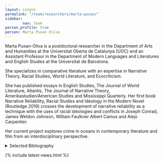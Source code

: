 ```yaml
---
layout: single
permalink: "/team/researchers/marta-puxan/"
sidebar:
        nav: team
person_profile: true
person: Marta Puxan Oliva
---
```

Marta Puxan-Oliva is a postdoctoral researcher in the Department of Arts and Humanities at the Universitat Oberta de Catalunya (UOC) and an Assistant Professor in the Department of Modern Languages and Literatures and English Studies at the Universitat de Barcelona.

She specializes in comparative literature with an expertise in Narrative Theory, Racial Studies, World Literature, and Ecocriticism.

She has published essays in English Studies, The Journal of World Literature, Atlantis, The Journal of Narrative Theory, Amerikastudien/American Studies and Mississippi Quarterly. Her first book Narrative Reliability, Racial Studies and Ideology in the Modern Novel (Routledge 2019) crosses the development of narrative reliability as a technique with the uses of racial ideologies and conflicts in Joseph Conrad, James Weldon Johnson, William Faulkner Albert Camus and Alejo Carpentier.

Her current project explores crime in oceans in contemporary literature and film from an interdisciplinary perspective.      

<details><summary>Selected Bibliography</summary>
<ul>
<li>PUXAN-OLIVA, M. (2018). “Colonial Oceanic Environments, Law and Narrative in Herman Melville's 'Benito Cereno' and Juan Benet's 'Sub Rosa'”. <em>English Studies</em>. 99 (4), pp. 426 - 441. ISSN: 0013-838X. DOI. 10.1080/0013838X.2018.1480136.</li>
<li>PUXAN-OLIVA, M. (2018). “On the politics of discordant, estranging and bonding reliability: Contextualist narratology at work”. <em>Frontiers of Narrative Studies</em>. 4 (S1), pp. 190 - 212. ISSN: 2509-4882. DOI. 10.1515/fns-2018-0038.</li>
<li>PUXAN-OLIVA, M., and A. MIRIZIO, eds. (2017). “Rethinking World Literature Studies in Latin American and Spanish Contexts”. <em>Special issue of the Journal of World Literature</em>. 2 (1).</li>
<li>PUXAN-OLIVA, M. (2016). “Shaving the Tale: Barbers and the Narration of Racial Relations in Chesnutt’s ‘The Doll’ and Melville’s Benito Cereno”. <em>Atlantis</em>, 38 (2), pp. 27-44.</li>
<li>PUXAN-OLIVA, M. (2015). “Racial Stereotypes as Narrative Forms: Staging the English Gentleman in Conrad’s Lord Jim”. <em>Journal of Narrative Theory</em>. 45 (3), pp. 333-369.</li>
<li>PUXAN-OLIVA, M. (2013). “A Mysterious Heart: ‘Passing’ and the Narrative Enigma in William Faulkner’s Light in August and Absalom, Absalom!”. <em>Amerikastudien/American Studies</em>. 58 (1), pp. 51-78.</li>
<li>PUXAN, M. (2007). “Narrative Strategies on the Color Line: the Unreliable Narrator Shreve and Racial Ambiguity in Faulkner’s Absalom, Absalom!”. <em>Mississippi Quarterly</em>. 60 (3), pp. 529-559.</li>
</ul>
</details>

{% include latest-news.html %}
